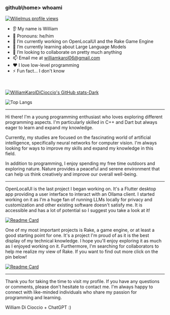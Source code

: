 ### github\home> whoami

[![Wilielmus profile views](https://u8views.com/api/v1/github/profiles/88447902/views/day-week-month-total-count.svg)](https://u8views.com/github/WilliamKarolDiCioccio)

* 👂 My name is William
* 👩 Pronouns: he/him
* 🔭 I’m currently working on OpenLocalUI and the Rake Game Engine
* 🌱 I’m currently learning about Large Language Models
* 🤝 I’m looking to collaborate on pretty much anything
* 📫 Email me at [williamkarol06@gmail.com](mailto:williamkarol06@gmail.com)
* ❤️ I love low-level programming
* ⚡ Fun fact... I don't know

<br>

[![WilliamKarolDiCioccio's GitHub stats-Dark](https://github-readme-stats.vercel.app/api?username=WilliamKarolDiCioccio&show_icons=true&theme=dark)](https://github.com/WilliamKarolDiCioccio)

![Top Langs](https://github-readme-stats.vercel.app/api/top-langs/?username=WilliamKarolDiCioccio&layout=compact&theme=dark)

---

Hi there! I'm a young programming enthusiast who loves exploring different programming aspects. I'm particularly skilled in C++ and Dart but always eager to learn and expand my knowledge.

Currently, my studies are focused on the fascinating world of artificial intelligence, specifically neural networks for computer vision. I'm always looking for ways to improve my skills and expand my knowledge in this field.

In addition to programming, I enjoy spending my free time outdoors and exploring nature. Nature provides a peaceful and serene environment that can help us think creatively and improve our overall well-being.

---

OpenLocalUI is the last project I began working on. It's a Flutter desktop app providing a user interface to interact with an Ollama client. I started working on it as I'm a huge fan of running LLMs locally for privacy and customization and other existing software doesn't satisfy me. It is accessible and has a lot of potential so I suggest you take a look at it!

[![Readme Card](https://github-readme-stats.vercel.app/api/pin/?username=WilliamKarolDiCioccio&repo=open_local_ui&theme=dark)](https://github.com/WilliamKarolDiCioccio/open_local_ui)

One of my most important projects is Rake, a game engine, or at least a good starting point for one. It's a project I'm proud of as it is the best display of my technical knowledge. I hope you'll enjoy exploring it as much as I enjoyed working on it. Furthermore, I'm searching for collaborators to help me realize my view of Rake. If you want to find out more click on the pin below!

[![Readme Card](https://github-readme-stats.vercel.app/api/pin/?username=WilliamKarolDiCioccio&repo=Rake&theme=dark)](https://github.com/WilliamKarolDiCioccio/Rake)

---


Thank you for taking the time to visit my profile. If you have any questions or comments, please don't hesitate to contact me. I'm always happy to connect with like-minded individuals who share my passion for programming and learning.

William Di Cioccio + ChatGPT :)
